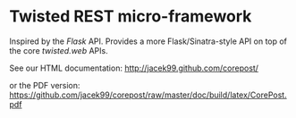 Twisted REST micro-framework
================================

Inspired by the *Flask* API.
Provides a more Flask/Sinatra-style API on top of the core *twisted.web* APIs.

See our HTML documentation:
http://jacek99.github.com/corepost/

or the PDF version:
https://github.com/jacek99/corepost/raw/master/doc/build/latex/CorePost.pdf

